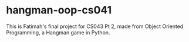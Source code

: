 # hangman-oop-cs041

This is Fatimah's final project for CS043 Pt 2, made from Object Oriented Programming, a Hangman game in Python. 
